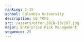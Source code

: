 ```yaml
---
ranking: 1-15
school: Columbia University
description: US TOP5
src: /assets/offer_2018-19/107.jpg
major: Enterprise Risk Management
sequence: 25
---
```

